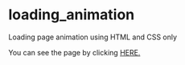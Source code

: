 # loading_animation
Loading page animation using HTML and CSS only

You can see the page by clicking [HERE.](https://ankur-kumar-gupta.github.io/loading_animation/)
